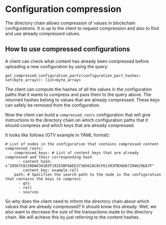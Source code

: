 # Configuration compression

The directory chain allows compression of values in blockchain configurations. It is up to the client to request
compression and also to find and use already compressed values.

## How to use compressed configurations

A client can check what content has already been compressed before uploading a new configuration by using the query:

```
get_compressed_configuration_parts(configuration_part_hashes: set<byte_array>): list<byte_array>
```

The client can compute the hashes of all the values in the configuration paths that it wants to compress and pass them
to the query above. The returned hashes belong to values that are already compressed. These keys can safely be removed
from the configuration.

Now the client can build a `compressed_roots` configuration that will give instructions to the directory chain on which
configuration paths that it should compress and which keys that are already compressed.

It looks like follows (GTV example in YAML format):

```
# List of nodes in the configuration that contains compressed content
compressed_roots:
  - compressed_keys: # List of content keys that are already compressed and their corresponding hash
      - content_hash: x"28567C8238DA6341B3F19255BF6AEE373A562AC8CF61303FB36D67294629EA7F"
        content_key: example.rell
    path: # Specifies the search path to the node in the configuration that contains the keys to compress
      - gtx
      - rell
      - sources
```

So why does the client need to inform the directory chain about which values that are already compressed? It should know
this already. Well, we also want to decrease the size of the transactions made to the directory chain. We will
achieve this by just referring to the content hashes.
